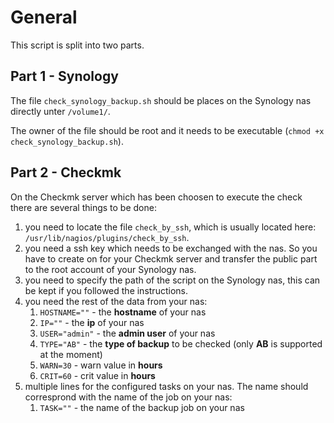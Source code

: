 # General
This script is split into two parts.

## Part 1 - Synology
The file `check_synology_backup.sh` should be places on the Synology nas directly unter `/volume1/`.

The owner of the file should be root and it needs to be executable (`chmod +x check_synology_backup.sh`).

## Part 2 - Checkmk
On the Checkmk server which has been choosen to execute the check there are several things to be done:

1. you need to locate the file `check_by_ssh`, which is usually located here: `/usr/lib/nagios/plugins/check_by_ssh`.
2. you need a ssh key which needs to be exchanged with the nas. So you have to create on for your Checkmk server and transfer the public part to the root account of your Synology nas.
3. you need to specify the path of the script on the Synology nas, this can be kept if you followed the instructions.
4. you need the rest of the data from your nas:
    1. `HOSTNAME=""` - the **hostname** of your nas
    2. `IP=""` - the **ip** of your nas
    3. `USER="admin"` - the **admin user** of your nas
    4. `TYPE="AB"` - the **type of backup** to be checked (only **AB** is supported at the moment)
    5. `WARN=30` - warn value in **hours**
    6. `CRIT=60` - crit value in **hours**
5. multiple lines for the configured tasks on your nas. The name should corresprond with the name of the job on your nas:
    1. ``TASK=""`` - the name of the backup job on your nas